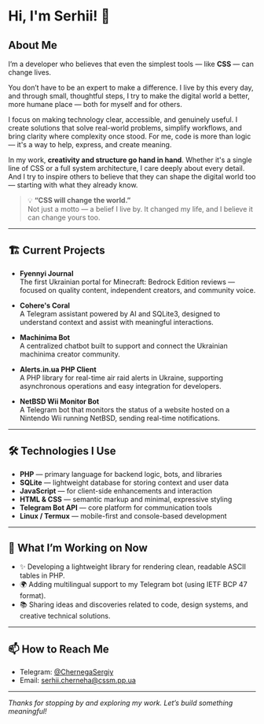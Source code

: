 # Hi, I'm Serhii! 👋

## About Me

I’m a developer who believes that even the simplest tools — like **CSS** — can change lives.

You don’t have to be an expert to make a difference. I live by this every day, and through small, thoughtful steps, I try to make the digital world a better, more humane place — both for myself and for others.

I focus on making technology clear, accessible, and genuinely useful. I create solutions that solve real-world problems, simplify workflows, and bring clarity where complexity once stood. For me, code is more than logic — it's a way to help, express, and create meaning.

In my work, **creativity and structure go hand in hand**. Whether it's a single line of CSS or a full system architecture, I care deeply about every detail. And I try to inspire others to believe that they can shape the digital world too — starting with what they already know.

> 💡 **“CSS will change the world.”**  
> Not just a motto — a belief I live by. It changed my life, and I believe it can change yours too.

---

## 🏗️ Current Projects

- **Fyennyi Journal**  
  The first Ukrainian portal for Minecraft: Bedrock Edition reviews — focused on quality content, independent creators, and community voice.

- **Cohere's Coral**  
  A Telegram assistant powered by AI and SQLite3, designed to understand context and assist with meaningful interactions.

- **Machinima Bot**  
  A centralized chatbot built to support and connect the Ukrainian machinima creator community.

- **Alerts.in.ua PHP Client**  
  A PHP library for real-time air raid alerts in Ukraine, supporting asynchronous operations and easy integration for developers.

- **NetBSD Wii Monitor Bot**  
  A Telegram bot that monitors the status of a website hosted on a Nintendo Wii running NetBSD, sending real-time notifications.

---

## 🛠️ Technologies I Use

- **PHP** — primary language for backend logic, bots, and libraries
- **SQLite** — lightweight database for storing context and user data
- **JavaScript** — for client-side enhancements and interaction
- **HTML & CSS** — semantic markup and minimal, expressive styling
- **Telegram Bot API** — core platform for communication tools
- **Linux / Termux** — mobile-first and console-based development

---

## 🌱 What I’m Working on Now

- ✨ Developing a lightweight library for rendering clean, readable ASCII tables in PHP.
- 🌍 Adding multilingual support to my Telegram bot (using IETF BCP 47 format).
- 📚 Sharing ideas and discoveries related to code, design systems, and creative technical solutions.

---

## 📫 How to Reach Me

- Telegram: [@ChernegaSergiy](https://t.me/ChernegaSergiy)  
- Email: [serhii.cherneha@cssm.pp.ua](mailto:serhii.cherneha@cssm.pp.ua)  

---

_Thanks for stopping by and exploring my work. Let’s build something meaningful!_
